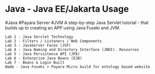 Java - Java EE/Jakarta Usage
=========

#Java #Payara Server #JVM 
A step-by-step Java Servlet tutorial - that builds up to creating an APP using Java Fuseki and JVM.


    Lab 1 - Java Servlet Technology
    Lab 2 - Filters / Listeners / Web Components
    Lab 3 - JavaServer Faces (JSF)
    Lab 4 - Java Naming and Directory Interface (JNDI). Resources 
    Lab 5 - Java Persistence API (JPA)
    Lab 6 - Enterprise Java Beans (EJB)
    Lab 7 - Beans & Login Built
    Wade - Java Fuseki + Payara Micro build for ontology based website
    
   

